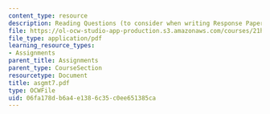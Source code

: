 ```yaml
---
content_type: resource
description: Reading Questions (to consider when writing Response Papers).
file: https://ol-ocw-studio-app-production.s3.amazonaws.com/courses/21h-342-the-royal-family-fall-2003/06fa178db6a4e1386c35c0ee651385ca_asgmt7.pdf
file_type: application/pdf
learning_resource_types:
- Assignments
parent_title: Assignments
parent_type: CourseSection
resourcetype: Document
title: asgmt7.pdf
type: OCWFile
uid: 06fa178d-b6a4-e138-6c35-c0ee651385ca
---
```

